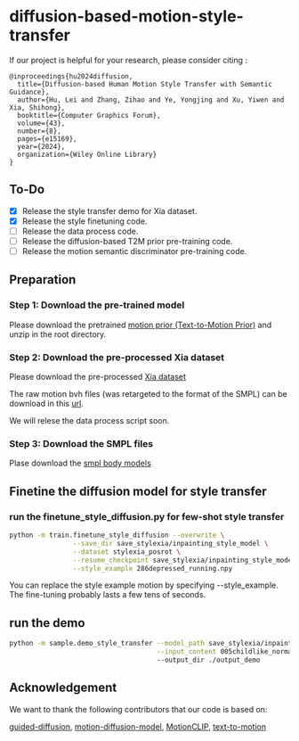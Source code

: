 # diffusion-based-motion-style-transfer

If our project is helpful for your research, please consider citing :
``` 
@inproceedings{hu2024diffusion,
  title={Diffusion-based Human Motion Style Transfer with Semantic Guidance},
  author={Hu, Lei and Zhang, Zihao and Ye, Yongjing and Xu, Yiwen and Xia, Shihong},
  booktitle={Computer Graphics Forum},
  volume={43},
  number={8},
  pages={e15169},
  year={2024},
  organization={Wiley Online Library}
}
```

## To-Do

- [x] Release the style transfer demo for Xia dataset.
- [x] Release the style finetuning code.
- [ ] Release the data process code.
- [ ] Release the diffusion-based T2M prior pre-training code.
- [ ] Release the motion semantic discriminator pre-training code.

## Preparation
### Step 1: Download the pre-trained model
Please download the pretrained [motion prior (Text-to-Motion Prior)](https://drive.google.com/file/d/17jR4MPNjJezjXlUtpvhcjcJ9i7evZHiB/view?usp=sharing) and unzip in the root directory. 

### Step 2: Download the pre-processed Xia dataset
Please download the pre-processed [Xia dataset](https://drive.google.com/file/d/1cUQJdno5JlW98z5QLdcmE4JQv8GMU-Gt/view?usp=sharing) 

The raw motion bvh files (was retargeted to the format of the SMPL) can be download in this [url](https://drive.google.com/file/d/1fRvlSX9A1Srvx4TZMgCL_8laHll2EPa_/view?usp=sharing).

We will relese the data process script soon.

### Step 3: Download the SMPL files
Plase download the [smpl body models](https://drive.google.com/file/d/12-dmRfFvhq0QQv5kWNwqQ01pP3K1Ggvi/view?usp=sharing)

## Finetine the diffusion model for style transfer

### run the finetune_style_diffusion.py for few-shot style transfer
```bash
python -m train.finetune_style_diffusion --overwrite \
                --save_dir save_stylexia/inpainting_style_model \
                --dataset stylexia_posrot \
                --resume_checkpoint save_stylexia/inpainting_style_model/model_pretrained.pt \
                --style_example 286depressed_running.npy 

```
You can replace the style example motion by specifying --style_example. The fine-tuning probably lasts a few tens of seconds.


## run the demo
```bash
python -m sample.demo_style_transfer --model_path save_stylexia/inpainting_style_model/286depressed_running/model000000032.pt \
                                     --input_content 005childlike_normal walking.npy \ 
                                     --output_dir ./output_demo
```

## Acknowledgement
We want to thank the following contributors that our code is based on:

[guided-diffusion](https://github.com/openai/guided-diffusion), [motion-diffusion-model](https://github.com/GuyTevet/motion-diffusion-model/), [MotionCLIP](https://github.com/GuyTevet/MotionCLIP), [text-to-motion](https://github.com/EricGuo5513/text-to-motion)